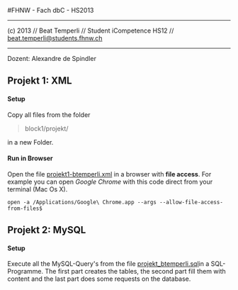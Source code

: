 #FHNW - Fach dbC - HS2013

---

(c) 2013 // Beat Temperli
// Student iCompetence HS12
// beat.temperli@students.fhnw.ch

---

Dozent: Alexandre de Spindler

## Projekt 1: **XML**

#### Setup
Copy all files from the folder
> block1/projekt/

in a new Folder.

#### Run in Browser
Open the file [projekt1-btemperli.xml](https://github.com/btemperli/fhnw-dbc/blob/master/block1/projekt/projekt1-btemperli.xml)
in a browser with **file access**. For example you can open *Google Chrome* with this code direct from your terminal (Mac Os X).

`open -a /Applications/Google\ Chrome.app --args --allow-file-access-from-files$`

## Projekt 2: **MySQL**

#### Setup
Execute all the MySQL-Query's from the file [projekt_btemperli.sql](https://github.com/btemperli/fhnw-dbc/blob/master/block2/projekt/projekt-btemperli.sql)in a SQL-Programme.
The first part creates the tables, the second part fill them with content and the last part does some requests on the database.